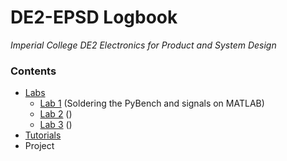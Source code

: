 # DE2-EPSD Logbook
_Imperial College DE2 Electronics for Product and System Design_  

### Contents
- [Labs](/Labs)
  + [Lab 1](/Labs/Lab_1) (Soldering the PyBench and signals on MATLAB)
  + [Lab 2](/Labs/Lab_2) () 
  + [Lab 3](/Labs/Lab_3) ()
- [Tutorials](/Tutorials)
- Project

